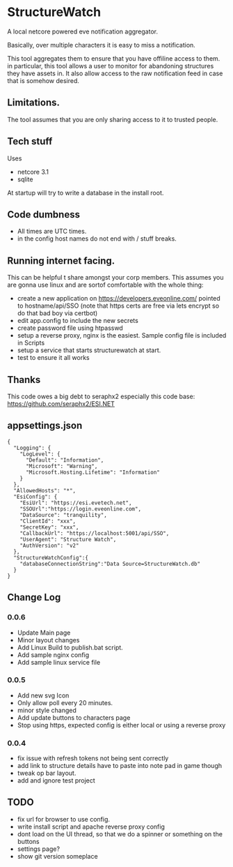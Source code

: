 # StructureWatch
A local netcore powered eve notification aggregator.

Basically, over multiple characters it is easy to miss a notification.

This tool aggregates them to ensure that you have offiline access to them. in particular, this tool allows a user to monitor for abandoning structures they have assets in. It also allow access to the raw notification feed in case that is somehow desired.

## Limitations.

The tool assumes that you are only sharing access to it to trusted people. 


## Tech stuff
Uses
* netcore 3.1
* sqlite

At startup will try to write a database in the install root.


## Code dumbness
* All times are UTC times.
* in the config host names do not end with / stuff breaks.

## Running internet facing.
This can be helpful t share amongst your corp members. This assumes you are gonna use linux and are sortof comfortable with the whole thing:

* create a new application on https://developers.eveonline.com/ pointed to hostname/api/SSO (note that https certs are free via lets encrypt so do that bad boy via certbot)
* edit app.config to include the new secrets
* create password file using htpasswd
* setup a reverse proxy, nginx is the easiest. Sample config file is included in Scripts
* setup a service that starts structurewatch at start.
* test to ensure it all works




## Thanks
This code owes a big debt to seraphx2 especially this code base: https://github.com/seraphx2/ESI.NET

## appsettings.json 

`````
{
  "Logging": {
    "LogLevel": {
      "Default": "Information",
      "Microsoft": "Warning",
      "Microsoft.Hosting.Lifetime": "Information"
    }
  },
  "AllowedHosts": "*",
  "EsiConfig": {
    "EsiUrl": "https://esi.evetech.net",
    "SSOUrl":"https://login.eveonline.com",
    "DataSource": "tranquility",
    "ClientId": "xxx",
    "SecretKey": "xxx",
    "CallbackUrl": "https://localhost:5001/api/SSO",
    "UserAgent": "Structure Watch",
    "AuthVersion": "v2"
  },
  "StructureWatchConfig":{
    "databaseConnectionString":"Data Source=StructureWatch.db"
  }
}
`````
## Change Log

### 0.0.6
* Update Main page
* Minor layout changes
* Add Linux Build to publish.bat script.
* Add sample nginx config
* Add sample linux service file

### 0.0.5
 * Add new svg Icon
 * Only allow poll every 20 minutes.
 * minor style changed
 * Add update buttons to characters page
 * Stop using https, expected config is either local or using a reverse proxy
 
### 0.0.4
 * fix issue with refresh tokens not being sent correctly
 * add link to structure details have to paste into note pad in game though
 * tweak op bar layout.
 * add and ignore test project


## TODO
* fix url for browser to use config.
* write install script and apache reverse proxy config
* dont load on the UI thread, so that we do a spinner or something on the buttons
* settings page?
* show git version someplace


